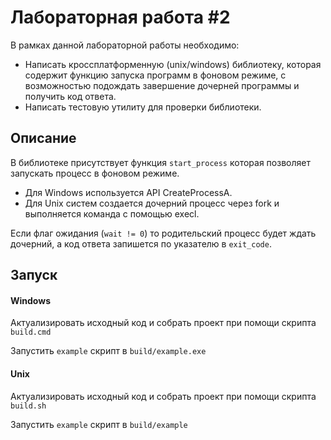 # Лабораторная работа #2

В рамках данной лабораторной работы необходимо:
- Написать кроссплатформенную (unix/windows) библиотеку, которая содержит функцию запуска программ в фоновом режиме, с возможностью подождать
завершение дочерней программы и получить код ответа.
- Написать тестовую утилиту для проверки библиотеки.

## Описание
В библиотеке присутствует функция `start_process` которая позволяет запускать процесс в фоновом режиме.

- Для Windows используется API CreateProcessA.
- Для Unix систем создается дочерний процесс через fork и выполняется команда с помощью execl.

Если флаг ожидания (`wait != 0`) то родительский процесс будет ждать дочерний, а код ответа запишется по указателю в `exit_code`.

## Запуск

#### Windows
Актуализировать исходный код и собрать проект при помощи скрипта `build.cmd`

Запустить `example` скрипт в `build/example.exe`

#### Unix
Актуализировать исходный код и собрать проект при помощи скрипта `build.sh`

Запустить `example` скрипт в `build/example`
